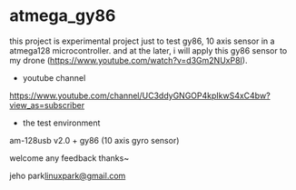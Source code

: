# atmega_gy86
this project is experimental project just to test gy86, 10 axis sensor in a atmega128 microcontroller. and at the later, i will apply this gy86 sensor to my drone (https://www.youtube.com/watch?v=d3Gm2NUxP8I). 

- youtube channel

 https://www.youtube.com/channel/UC3ddyGNGOP4kpIkwS4xC4bw?view_as=subscriber


- the test environment

 am-128usb v2.0 + gy86 (10 axis gyro sensor) 

 welcome any feedback thanks~ 

 jeho park<linuxpark@gmail.com> 

